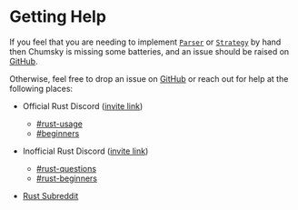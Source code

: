 # Getting Help

If you feel that you are needing to implement [`Parser`](https://docs.rs/chumsky/latest/chumsky/trait.Parser.html)
or [`Strategy`](https://docs.rs/chumsky/latest/chumsky/recovery/trait.Strategy.html) by hand
then Chumsky is missing some batteries, and an issue should be raised on [GitHub](https://github.com/zesterer/chumsky/issues/new).

Otherwise, feel free to drop an issue on [GitHub](https://github.com/zesterer/chumsky/issues/new) or reach out for help at the following places:

* Official Rust Discord ([invite link](https://discord.gg/rust-lang))
  * [#rust-usage](https://discord.com/channels/442252698964721669/443150878111694848) 
  * [#beginners](https://discord.com/channels/442252698964721669/448238009733742612) 

* Inofficial Rust Discord ([invite link](https://discord.gg/rust-lang-community))
  * [#rust-questions](https://discord.com/channels/273534239310479360/274215136414400513) 
  * [#rust-beginners](https://discord.com/channels/273534239310479360/273541522815713281) 

* [Rust Subreddit](https://reddit.com/r/rust)
